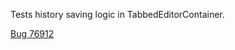 Tests history saving logic in TabbedEditorContainer.

[Bug 76912](https://bugs.webkit.org/show_bug.cgi?id=76912)
